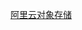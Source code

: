 [阿里云对象存储](https://help.aliyun.com/document_detail/52834.html?spm=a2c4g.11186623.6.930.40da26fd8EjMGz)  

